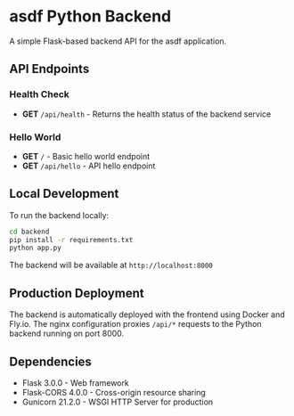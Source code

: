 # asdf Python Backend

A simple Flask-based backend API for the asdf application.

## API Endpoints

### Health Check
- **GET** `/api/health` - Returns the health status of the backend service

### Hello World
- **GET** `/` - Basic hello world endpoint
- **GET** `/api/hello` - API hello endpoint

## Local Development

To run the backend locally:

```bash
cd backend
pip install -r requirements.txt
python app.py
```

The backend will be available at `http://localhost:8000`

## Production Deployment

The backend is automatically deployed with the frontend using Docker and Fly.io. The nginx configuration proxies `/api/*` requests to the Python backend running on port 8000.

## Dependencies

- Flask 3.0.0 - Web framework
- Flask-CORS 4.0.0 - Cross-origin resource sharing
- Gunicorn 21.2.0 - WSGI HTTP Server for production